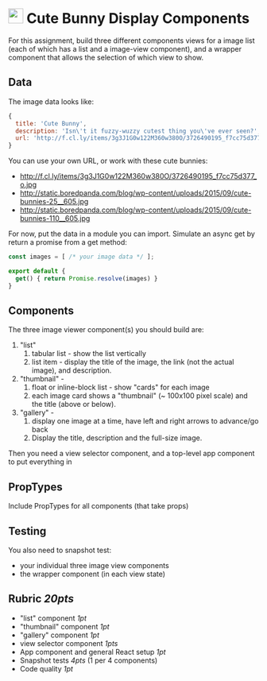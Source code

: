 <img src="https://cloud.githubusercontent.com/assets/478864/22186847/68223ce6-e0b1-11e6-8a62-0e3edc96725e.png" width=30> Cute Bunny Display Components
===

For this assignment, build three different components views for a image list (each of which has a list and a image-view component), and a wrapper component that allows the selection of which view to show. 

## Data

The image data looks like:

```js
{ 
  title: 'Cute Bunny',
  description: 'Isn\'t it fuzzy-wuzzy cutest thing you\'ve ever seen?',
  url: 'http://f.cl.ly/items/3g3J1G0w122M360w380O/3726490195_f7cc75d377_o.jpg'
}
```

You can use your own URL, or work with these cute bunnies:

* http://f.cl.ly/items/3g3J1G0w122M360w380O/3726490195_f7cc75d377_o.jpg 
* http://static.boredpanda.com/blog/wp-content/uploads/2015/09/cute-bunnies-25__605.jpg
* http://static.boredpanda.com/blog/wp-content/uploads/2015/09/cute-bunnies-110__605.jpg

For now, put the data in a module you can import. Simulate an async get by return a promise from a get method:

```js
const images = [ /* your image data */ ];

export default {
  get() { return Promise.resolve(images) }
}
```

## Components

The three image viewer component(s) you should build are:

1. "list" 
    1. tabular list - show the list vertically
    1. list item - display the title of the image, the link (not the  actual image), and description.  
1. "thumbnail" -  
    1. float or inline-block list - show "cards" for each image
    1. each image card shows a "thumbnail" (~ 100x100 pixel scale) and the title (above or below).
1. "gallery" - 
    1. display one image at a time, have left and right arrows to advance/go back
    1. Display the title, description and the full-size image.

Then you need a view selector component, and a top-level app component to put everything in

## PropTypes

Include PropTypes for all components (that take props)

## Testing

You also need to snapshot test:
* your individual three image view components
* the wrapper component (in each view state)

## Rubric *20pts*
- "list" component *1pt*
- "thumbnail" component *1pt*
- "gallery" component *1pt*
- view selector component *1pts*
- App component and general React setup *1pt*
- Snapshot tests *4pts* (1 per 4 components)
- Code quality *1pt*
